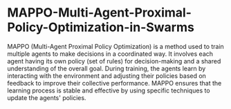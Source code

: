 # MAPPO-Multi-Agent-Proximal-Policy-Optimization-in-Swarms

MAPPO (Multi-Agent Proximal Policy Optimization) is a method used to train multiple agents to make decisions in a coordinated way. It involves each agent having its own policy (set of rules) for decision-making and a shared understanding of the overall goal. During training, the agents learn by interacting with the environment and adjusting their policies based on feedback to improve their collective performance. MAPPO ensures that the learning process is stable and effective by using specific techniques to update the agents' policies.

